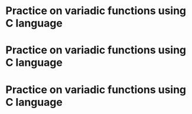 # Practice on variadic functions using C language 

# Practice on variadic functions using C language 

# Practice on variadic functions using C language 


